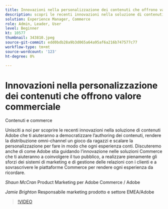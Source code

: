 ```yaml
---
title: Innovazioni nella personalizzazione dei contenuti che offrono valore commerciale
description: scopri le recenti innovazioni nella soluzione di contenuti Adobe e come Adobe sta guidando l’innovazione nelle soluzioni Commerce
solution: Experience Manager, Commerce
role: Admin, Leader, User
level: Beginner
kt: 10577
thumbnail: 343810.jpeg
source-git-commit: edd0bdb28a9b3d065a64a95af6a216b747577c77
workflow-type: tm+mt
source-wordcount: '123'
ht-degree: 0%

---
```


# Innovazioni nella personalizzazione dei contenuti che offrono valore commerciale

Contenuti e commerce

Unisciti a noi per scoprire le recenti innovazioni nella soluzione di contenuti Adobe che ti aiuteranno a democratizzare l’authoring dei contenuti, rendere la distribuzione omni-channel un gioco da ragazzi e scalare la personalizzazione per fare in modo che ogni esperienza conti.  Discuteremo anche di come Adobe stia guidando l’innovazione nelle soluzioni Commerce che ti aiuteranno a coinvolgere il tuo pubblico, a realizzare pienamente gli sforzi dei sistemi di marketing e di gestione delle relazioni con i clienti e a sovrascrivere le piattaforme Commerce per rendere ogni esperienza da ricordare.

*Shaun McCran* Product Marketing per Adobe Commerce / Adobe

*Jamie Brighton* Responsabile marketing prodotto e settore EMEA/Adobe

>[!VIDEO](https://video.tv.adobe.com/v/343810/?quality=12&learn=on)

